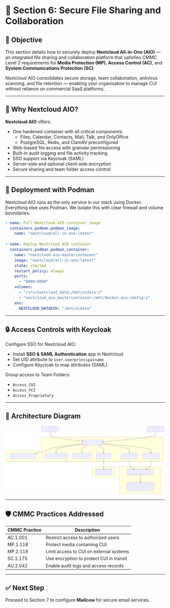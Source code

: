 # 📁 Section 6: Secure File Sharing and Collaboration

## 🎯 Objective

This section details how to securely deploy **Nextcloud All-in-One (AIO)** — an integrated file sharing and collaboration platform that satisfies CMMC Level 2 requirements for **Media Protection (MP)**, **Access Control (AC)**, and **System Communications Protection (SC)**.

Nextcloud AIO consolidates secure storage, team collaboration, antivirus scanning, and file retention — enabling your organization to manage CUI without reliance on commercial SaaS platforms.

---

## 🧩 Why Nextcloud AIO?

**Nextcloud AIO** offers:

- One hardened container with all critical components:
  - Files, Calendar, Contacts, Mail, Talk, and OnlyOffice
  - PostgreSQL, Redis, and ClamAV preconfigured
- Web-based file access with granular permissioning
- Built-in audit logging and file activity tracking
- SSO support via Keycloak (SAML)
- Server-side and optional client-side encryption
- Secure sharing and team folder access control

---

## 🔧 Deployment with Podman

Nextcloud AIO runs as the only service in our stack using Docker. Everything else uses Podman. We isolate this with clear firewall and volume boundaries.

```yaml
- name: Pull Nextcloud AIO container image
  containers.podman.podman_image:
    name: "nextcloud/all-in-one:latest"

- name: Deploy Nextcloud AIO container
  containers.podman.podman_container:
    name: "nextcloud-aio-mastercontainer"
    image: "nextcloud/all-in-one:latest"
    state: started
    restart_policy: always
    ports:
      - "8080:8080"
    volumes:
      - "/srv/nextcloud_data:/mnt/ncdata:z"
      - "nextcloud_aio_mastercontainer:/mnt/docker-aio-config:z"
    env:
      NEXTCLOUD_DATADIR: "/mnt/ncdata"
```

---

## 🔒 Access Controls with Keycloak

Configure SSO for Nextcloud AIO:

- Install **SSO & SAML Authentication** app in Nextcloud
- Set UID attribute to `user.userprincipalname`
- Configure Keycloak to map attributes (SAML)

Group access to Team Folders:
- `Access_CUI`
- `Access_FCI`
- `Access_Proprietary`

---

## 🧰 Architecture Diagram

![Secure File Storage Architecture](../img/svg/section06-files-architecture.svg)

---

## 🛡️ CMMC Practices Addressed

| CMMC Practice | Description |
|---------------|-------------|
| AC.1.001 | Restrict access to authorized users |
| MP.1.118 | Protect media containing CUI |
| MP.2.119 | Limit access to CUI on external systems |
| SC.1.175 | Use encryption to protect CUI in transit |
| AU.2.042 | Enable audit logs and access records |

---

## ✅ Next Step

Proceed to Section 7 to configure **Mailcow** for secure email services.

